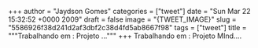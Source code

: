 
+++
author = "Jaydson Gomes"
categories = ["tweet"]
date = "Sun Mar 22 15:32:52 +0000 2009"
draft = false
image = "{TWEET_IMAGE}"
slug = "5586926f38d241d2af3dbf2c38d4fd5ab8667f98"
tags = ["tweet"]
title = """Trabalhando em : Projeto ..."""
+++
Trabalhando em : Projeto MInd....
